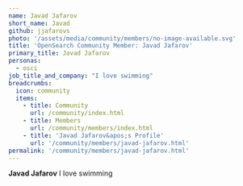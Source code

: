 ```yaml
---
name: Javad Jafarov
short_name: Javad
github: jjafarovs
photo: '/assets/media/community/members/no-image-available.svg'
title: 'OpenSearch Community Member: Javad Jafarov'
primary_title: Javad Jafarov
personas:
  - osci
job_title_and_company: "I love swimming"
breadcrumbs:
  icon: community
  items:
    - title: Community
      url: /community/index.html
    - title: Members
      url: /community/members/index.html
    - title: 'Javad Jafarov&apos;s Profile'
      url: '/community/members/javad-jafarov.html'
permalink: '/community/members/javad-jafarov.html'
---
```


**Javad Jafarov** I love swimming
